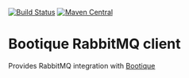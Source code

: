 <!--
     Licensed to the ObjectStyle LLC under one
   or more contributor license agreements.  See the NOTICE file
   distributed with this work for additional information
   regarding copyright ownership.  The ObjectStyle LLC licenses
   this file to you under the Apache License, Version 2.0 (the
   “License”); you may not use this file except in compliance
   with the License.  You may obtain a copy of the License at

     http://www.apache.org/licenses/LICENSE-2.0

   Unless required by applicable law or agreed to in writing,
   software distributed under the License is distributed on an
   “AS IS” BASIS, WITHOUT WARRANTIES OR CONDITIONS OF ANY
   KIND, either express or implied.  See the License for the
   specific language governing permissions and limitations
   under the License.
  -->

[![Build Status](https://travis-ci.org/bootique/bootique-rabbitmq-client.svg)](https://travis-ci.org/bootique/bootique-rabbitmq-client)
[![Maven Central](https://maven-badges.herokuapp.com/maven-central/io.bootique.rabbitmq.client/bootique-rabbitmq-client/badge.svg)](https://maven-badges.herokuapp.com/maven-central/io.bootique.rabbitmq.client/bootique-rabbitmq-client/)


# Bootique RabbitMQ client
Provides RabbitMQ integration with [Bootique](http://bootique.io)